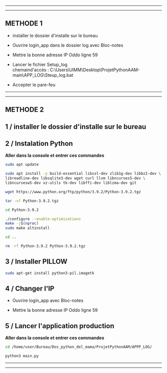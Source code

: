 -------------------------------------------------------------
-------------------------------------------------------------

## __METHODE 1__
- installer le dossier d'installe sur le bureau
- Ouvrire login_app dans le dossier log avec Bloc-notes
- Mettre la bonne adresse IP Oddo ligne 59

- Lancer le fichier Setup_log  
  chemaind'accès : C:\Users\UIMM\Desktop\ProjetPythonAAM-main\APP_LOG\Steup_log.bat
- Accepter le pare-feu

-------------------------------------------------------------
-------------------------------------------------------------
## __METHODE 2__

## 1 / __installer le dossier d'installe sur le bureau__

## 2 / Instalation Python
__Aller dans la console et entrer ces commandes__   

```bash
sudo apt update
```
```bash
sudo apt install -y build-essential libssl-dev zlib1g-dev libbz2-dev \
libreadline-dev libsqlite3-dev wget curl llvm libncurses5-dev \
libncursesw5-dev xz-utils tk-dev libffi-dev liblzma-dev git
```
```bash
wget https://www.python.org/ftp/python/3.9.2/Python-3.9.2.tgz
```
```bash
tar -xf Python-3.9.2.tgz
```
```bash
cd Python-3.9.2
```
```bash
./configure --enable-optimizations
make -j$(nproc)
sudo make altinstall
```
```bash
cd ..
```
```bash
rm -rf Python-3.9.2 Python-3.9.2.tgz
```

## 3 / Installer PILLOW
```bash
sudo apt-get install python3-pil.imagetk
```

## 4 / Changer l'IP
- Ouvrire login_app  avec Bloc-notes

- Mettre la bonne adresse IP Oddo ligne 59

## 5 / Lancer l'application production
__Aller dans la console et entrer ces commandes__      

```bash
cd /home/user/Bureau/Dos_python_del_mama/ProjetPythonAAM/APPP_LOG/
```
```bash
python3 main.py
```
-------------------------------------------------------------
-------------------------------------------------------------
